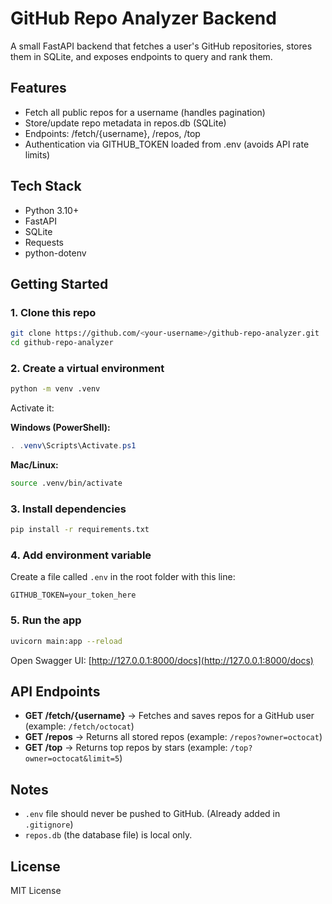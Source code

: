 # GitHub Repo Analyzer Backend

A small FastAPI backend that fetches a user's GitHub repositories, stores them in SQLite, and exposes endpoints to query and rank them.

## Features
- Fetch all public repos for a username (handles pagination)
- Store/update repo metadata in repos.db (SQLite)
- Endpoints: /fetch/{username}, /repos, /top
- Authentication via GITHUB_TOKEN loaded from .env (avoids API rate limits)

## Tech Stack
- Python 3.10+
- FastAPI
- SQLite
- Requests
- python-dotenv

## Getting Started

### 1. Clone this repo
```bash
git clone https://github.com/<your-username>/github-repo-analyzer.git
cd github-repo-analyzer
```

### 2. Create a virtual environment
```bash
python -m venv .venv
```

Activate it:

**Windows (PowerShell):**
```powershell
. .venv\Scripts\Activate.ps1
```

**Mac/Linux:**
```bash
source .venv/bin/activate
```

### 3. Install dependencies
```bash
pip install -r requirements.txt
```

### 4. Add environment variable
Create a file called `.env` in the root folder with this line:
```
GITHUB_TOKEN=your_token_here
```

### 5. Run the app
```bash
uvicorn main:app --reload
```

Open Swagger UI: [http://127.0.0.1:8000/docs](http://127.0.0.1:8000/docs)

## API Endpoints
- **GET /fetch/{username}** → Fetches and saves repos for a GitHub user (example: `/fetch/octocat`)
- **GET /repos** → Returns all stored repos (example: `/repos?owner=octocat`)
- **GET /top** → Returns top repos by stars (example: `/top?owner=octocat&limit=5`)

## Notes
- `.env` file should never be pushed to GitHub. (Already added in `.gitignore`)
- `repos.db` (the database file) is local only.

## License
MIT License
